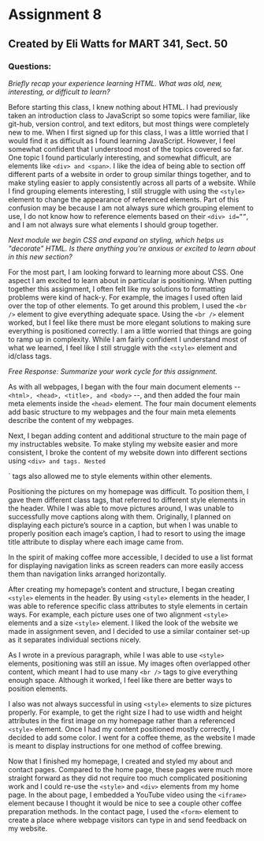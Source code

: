 # Assignment 8

## Created by Eli Watts for MART 341, Sect. 50

### Questions:

*Briefly recap your experience learning HTML. What was old, new, interesting, or difficult to learn?*

Before starting this class, I knew nothing about HTML. I had previously taken an introduction class to JavaScript so some topics were familiar, like git-hub, version control, and text editors, but most things were completely new to me. When I first signed up for this class, I was a little worried that I would find it as difficult as I found learning JavaScript. However, I feel somewhat confident that I understood most of the topics covered so far.
One topic I found particularly interesting, and somewhat difficult, are elements like `<div> and <span>`. I like the idea of being able to section off different parts of a website in order to group similar things together, and to make styling easier to apply consistently across all parts of a website. While I find grouping elements interesting, I still struggle with using the `<style>` element to change the appearance of referenced elements. Part of this confusion may be because I am not always sure which grouping element to use, I do not know how to reference elements based on their `<div> id=””`, and I am not always sure what elements I should group together.

*Next module we begin CSS and expand on styling, which helps us "decorate" HTML. Is there anything you're anxious or excited to learn about in this new section?*

For the most part, I am looking forward to learning more about CSS. One aspect I am excited to learn about in particular is positioning. When putting together this assignment, I often felt like my solutions to formatting problems were kind of hack-y. For example, the images I used often laid over the top of other elements. To get around this problem, I used the `<br />` element to give everything adequate space. Using the `<br />` element worked, but I feel like there must be more elegant solutions to making sure everything is positioned correctly.
I am a little worried that things are going to ramp up in complexity. While I am fairly confident I understand most of what we learned, I feel like I still struggle with the `<style>` element and id/class tags.

*Free Response: Summarize your work cycle for this assignment.*

As with all webpages, I began with the four main document elements -- `<html>, <head>, <title>, and <body>` --, and then added the four main meta elements inside the `<head>` element. The four main document elements add basic structure to my webpages and the four main meta elements describe the content of my webpages.

Next, I began adding content and additional structure to the main page of my instructables website. To make styling my website easier and more consistent, I broke the content of my website down into different sections using `<div> and `<span>` tags. Nested `<div>` tags also allowed me to style elements within other elements.

Positioning the pictures on my homepage was difficult. To position them, I gave them different class tags, that referred to different style elements in the header. While I was able to move pictures around, I was unable to successfully move captions along with them. Originally, I planned on displaying each picture’s source in a caption, but when I was unable to properly position each image’s caption, I had to resort to using the image title attribute to display where each image came from.

In the spirit of making coffee more accessible, I decided to use a list format for displaying navigation links as screen readers can more easily access them than navigation links arranged horizontally.

After creating my homepage’s content and structure, I began creating `<style>` elements in the header. By using `<style>` elements in the header, I was able to reference specific class attributes to style elements in certain ways. For example, each picture uses one of two alignment `<style>` elements and a size `<style>` element. I liked the look of the website we made in assignment seven, and I decided to use a similar container set-up as it separates individual sections nicely.

As I wrote in a previous paragraph, while I was able to use `<style>` elements, positioning was still an issue. My images often overlapped other content, which meant I had to use many `<br />` tags to give everything enough space. Although it worked, I feel like there are better ways to position elements.

I also was not always successful in using `<style>` elements to size pictures properly. For example, to get the right size I had to use width and height attributes in the first image on my homepage rather than a referenced `<style>` element.
Once I had my content positioned mostly correctly, I decided to add some color. I went for a coffee theme, as the website I made is meant to display instructions for one method of coffee brewing.

Now that I finished my homepage, I created and styled my about and contact pages. Compared to the home page, these pages were much more straight forward as they did not require too much complicated positioning work and I could re-use the `<style>` and `<div>` elements from my home page. In the about page, I embedded a YouTube video using the `<iframe>` element because I thought it would be nice to see a couple other coffee preparation methods. In the contact page, I used the `<form>` element to create a place where webpage visitors can type in and send feedback on my website.
